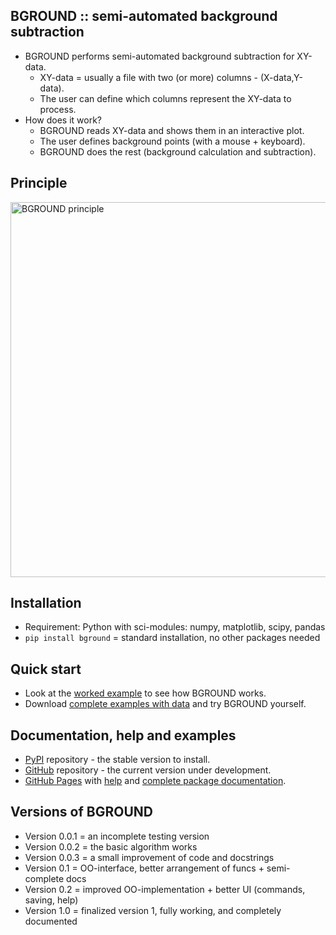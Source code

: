 BGROUND :: semi-automated background subtraction
------------------------------------------------

* BGROUND performs semi-automated background subtraction for XY-data.
	- XY-data = usually a file with two (or more) columns - (X-data,Y-data).
	- The user can define which columns represent the XY-data to process.
* How does it work?
	- BGROUND reads XY-data and shows them in an interactive plot.
	- The user defines background points (with a mouse + keyboard).
	- BGROUND does the rest (background calculation and subtraction).
	
Principle
---------
<img src="https://mirekslouf.github.io/bground/docs/assets/bground_principle.png" alt="BGROUND principle" width="600"/>

Installation
------------
* Requirement: Python with sci-modules: numpy, matplotlib, scipy, pandas
* `pip install bground` = standard installation, no other packages needed

Quick start
-----------
* Look at the
  [worked example](https://www.dropbox.com/scl/fi/l3rripp1pjby50law3jbr/01_bground.nb.pdf?rlkey=x8p2dx4eaea3qepm94y485kk7&st=k27iewfw&dl=0)
  to see how BGROUND works.
* Download
  [complete examples with data](https://www.dropbox.com/scl/fo/08ougjp96dnwr1wqqm7be/AIStLY7i0yb80Yq3xKn1blw?rlkey=806nl015x93qte85feldycsxu&dl=0)
  and try BGROUND yourself.

Documentation, help and examples
--------------------------------

* [PyPI](https://pypi.org/project/bground) repository -
  the stable version to install.
* [GitHub](https://github.com/mirekslouf/bground) repository - 
  the current version under development.
* [GitHub Pages](https://mirekslouf.github.io/bground/)
  with [help](https://mirekslouf.github.io/bground/docs)
  and [complete package documentation](https://mirekslouf.github.io/bground/docs/pdoc.html/bground.html).

Versions of BGROUND
-------------------

* Version 0.0.1 = an incomplete testing version
* Version 0.0.2 = the basic algorithm works
* Version 0.0.3 = a small improvement of code and docstrings
* Version 0.1 = OO-interface, better arrangement of funcs + semi-complete docs
* Version 0.2 = improved OO-implementation + better UI (commands, saving, help)
* Version 1.0 = finalized version 1, fully working, and completely documented
